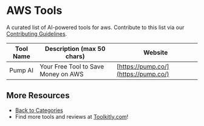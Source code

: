 # AWS Tools

A curated list of AI-powered tools for aws. Contribute to this list via our [Contributing Guidelines](../CONTRIBUTING.md).

| Tool Name | Description (max 50 chars) | Website |
|-----------|----------------------------|---------|
| Pump AI | Your Free Tool to Save Money on AWS | [https://pump.co/](https://pump.co/) |

## More Resources
- [Back to Categories](https://github.com/ToolkitlyAI/awesome-ai-tools/blob/master/README.md)
- Find more tools and reviews at [Toolkitly.com](https://toolkitly.com)!
